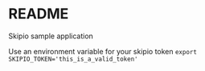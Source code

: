 # README

Skipio sample application

Use an environment variable for your skipio token
`export SKIPIO_TOKEN='this_is_a_valid_token'`
